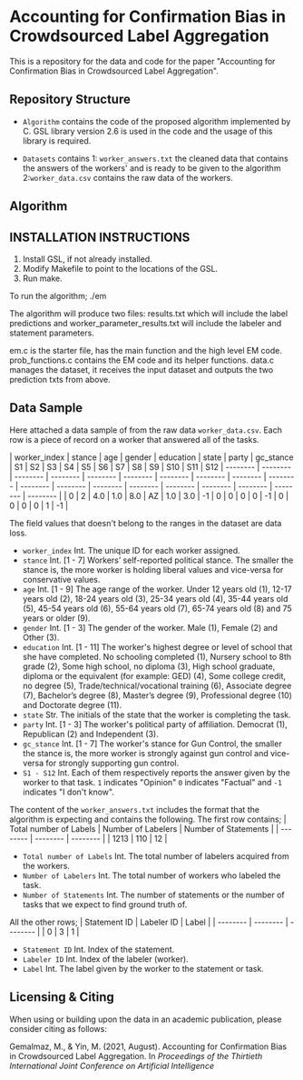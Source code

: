 <p align="center">

# Accounting for Confirmation Bias in Crowdsourced Label Aggregation

This is a repository for the data and code for the paper "Accounting for Confirmation Bias in Crowdsourced Label Aggregation".

## Repository Structure

* `Algorithm` contains the code of the proposed algorithm implemented by C. GSL library version 2.6 is used in the code and the usage of this library is required.

* `Datasets` contains 1: `worker_answers.txt` the cleaned data that contains the answers of the workers' and is ready to be given to the algorithm 2:`worker_data.csv` contains the raw data of the workers.
## Algorithm

## INSTALLATION INSTRUCTIONS

1. Install GSL, if not already installed.
2. Modify Makefile to point to the locations of the GSL.
3. Run make.

To run the algorithm;
	./em <Name of the dataset file>

The algorithm will produce two files:
results.txt which will include the label predictions and
worker_parameter_results.txt will include the labeler and statement parameters.

em.c is the starter file, has the main function and the high level EM code.
prob_functions.c contains the EM code and its helper functions.
data.c manages the dataset, it receives the input dataset and outputs the two prediction txts from above.

## Data Sample

Here attached a data sample of from the raw data `worker_data.csv`. Each row is a piece of record on a worker that answered all of the tasks.

| worker_index | stance | age | gender | education | state | party | gc_stance | S1 | S2 | S3 | S4 | S5 | S6 | S7 | S8 | S9 | S10 | S11 | S12
| -------- | -------- | -------- | -------- | -------- | -------- | -------- | -------- | -------- | -------- | -------- | -------- | -------- | -------- | -------- | -------- | -------- | -------- | -------- |
| 0 | 2 | 4.0 | 1.0 | 8.0 | AZ | 1.0 | 3.0 | -1 | 0 | 0 | 0 | 0 | -1 | 0 | 0 | 0 | 0 | 1 | -1 |

The field values that doesn't belong to the ranges in the dataset are data loss.

* `worker_index` Int. The unique ID for each worker assigned.
* `stance` Int. [1 - 7] Workers’ self-reported political stance. The smaller the stance is, the more worker is holding liberal values and vice-versa for conservative values.
* `age` Int. [1 - 9] The age range of the worker. Under 12 years old (1), 12-17 years old (2), 18-24 years old (3), 25-34 years old (4), 35-44 years old (5), 45-54 years old (6), 55-64 years old (7), 65-74 years old (8) and 75 years or older (9).
* `gender` Int. [1 - 3] The gender of the worker. Male (1), Female (2) and Other (3).
* `education` Int. [1 - 11] The worker's highest degree or level of school that she have completed. No schooling completed (1), Nursery school to 8th grade (2), Some high school, no diploma (3), High school graduate, diploma or the equivalent (for example: GED) (4), Some college credit, no degree (5), Trade/technical/vocational training (6), Associate degree (7), Bachelor’s degree (8), Master’s degree (9), Professional degree (10) and Doctorate degree (11).
* `state` Str. The initials of the state that the worker is completing the task.
* `party` Int. [1 - 3] The worker's political party of affiliation. Democrat (1), Republican (2) and Independent (3).
* `gc_stance` Int. [1 - 7] The worker's stance for Gun Control, the smaller the stance is, the more worker is strongly against gun control and vice-versa for strongly supporting gun control.
* `S1 - S12` Int. Each of them respectively reports the answer given by the worker to that task. `1` indicates "Opinion" `0` indicates "Factual" and `-1` indicates "I don't know".

The content of the `worker_answers.txt` includes the format that the algorithm is expecting and contains the following.
The first row contains;
| Total number of Labels | Number of Labelers | Number of Statements |
| -------- | -------- | -------- |
| 1213 | 110 | 12 |
* `Total number of Labels` Int. The total number of labelers acquired from the workers.
* `Number of Labelers` Int. The total number of workers who labeled the task.
* `Number of Statements` Int. The number of statements or the number of tasks that we expect to find ground truth of.

All the other rows;
| Statement ID | Labeler ID | Label |
| -------- | -------- | -------- |
| 0 | 3 | 1 |
* `Statement ID` Int. Index of the statement.
* `Labeler ID` Int. Index of the labeler (worker).
* `Label` Int. The label given by the worker to the statement or task.

## Licensing & Citing
When using or building upon the data in an academic publication, please consider citing as follows:

Gemalmaz, M., & Yin, M. (2021, August). Accounting for Confirmation Bias in Crowdsourced Label Aggregation. In *Proceedings of the Thirtieth International Joint Conference on Artificial Intelligence*
